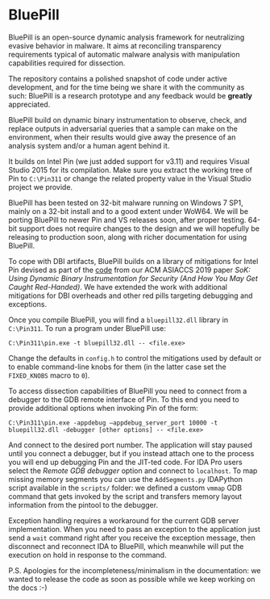 # BluePill

BluePill is an open-source dynamic analysis framework for neutralizing evasive behavior in malware.
It aims at reconciling transparency requirements typical of automatic malware analysis with manipulation capabilities required for dissection.

The repository contains a polished snapshot of code under active development, and for the time being we share it with the community as such: BluePill is a research prototype and any feedback would be **greatly** appreciated. 

BluePill build on dynamic binary instrumentation to observe, check, and replace outputs in adversarial queries that a sample can make on the environment, when their results would give away the presence of an analysis system and/or a human agent behind it.

It builds on Intel Pin (we just added support for v3.11) and requires Visual Studio 2015 for its compilation. Make sure you extract the working tree of Pin to `C:\Pin311` or change the related property value in the Visual Studio project we provide.

BluePill has been tested on 32-bit malware running on Windows 7 SP1, mainly on a 32-bit install and to a good extent under WoW64. We will be porting BluePill to newer Pin and VS releases soon, after proper testing. 64-bit support does not require changes to the design and we will hopefully be releasing to production soon, along with richer documentation for using BluePill.

To cope with DBI artifacts, BluePill builds on a library of mitigations for Intel Pin devised as part of the [code](https://github.com/season-lab/sok-dbi-security/) from our ACM ASIACCS 2019 paper *SoK: Using Dynamic Binary Instrumentation for Security (And How You May Get Caught Red-Handed)*. We have extended the work with additional mitigations for DBI overheads and other red pills targeting debugging and exceptions.

Once you compile BluePill, you will find a `bluepill32.dll` library in `C:\Pin311`. To run a program under BluePill use:

```
C:\Pin311\pin.exe -t bluepill32.dll -- <file.exe>
```

Change the defaults in `config.h` to control the mitigations used by default or to enable command-line knobs for them (in the latter case set the `FIXED_KNOBS` macro to `0`).

To access dissection capabilities of BluePill you need to connect from a debugger to the GDB remote interface of Pin. To this end you need to provide additional options when invoking Pin of the form:

```
C:\Pin311\pin.exe -appdebug —appdebug_server_port 10000 -t bluepill32.dll -debugger [other options] -- <file.exe>
```

And connect to the desired port number. The application will stay paused until you connect a debugger, but if you instead attach one to the process you will end up debugging Pin and the JIT-ted code. For IDA Pro users select the *Remote GDB debugger* option and connect to `localhost`. To map missing memory segments you can use the `AddSegments.py` IDAPython script available in the `scripts/` folder: we defined a custom `vmmap` GDB command that gets invoked by the script and transfers memory layout information from the pintool to the debugger.

Exception handling requires a workaround for the current GDB server implementation. When you need to pass an exception to the application just send a `wait` command right after you receive the exception message, then disconnect and reconnect IDA to BluePill, which meanwhile will put the execution on hold in response to the command.

P.S. Apologies for the incompleteness/minimalism in the documentation: we wanted to release the code as soon as possible while we keep working on the docs :-)
